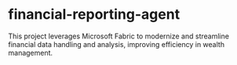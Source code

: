 # financial-reporting-agent
This project leverages Microsoft Fabric to modernize and streamline financial data handling and analysis, improving efficiency in wealth management.
